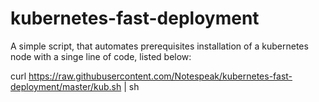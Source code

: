 # kubernetes-fast-deployment
A simple script, that automates prerequisites installation of a kubernetes node with a singe line of code, listed below:


curl https://raw.githubusercontent.com/Notespeak/kubernetes-fast-deployment/master/kub.sh | sh
